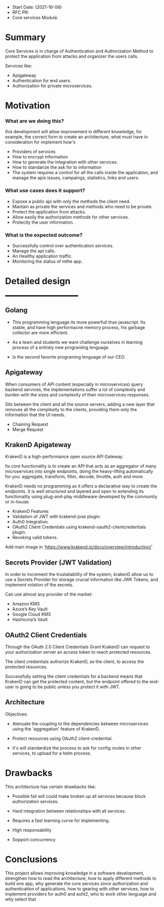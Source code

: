 * Start Date: (2021-16-06)
* RFC PR:
* Core services Module:

# Summary

Core Services is in charge of Authentication and Authorization Method to protect the application from attacks and organizer the users calls.

Services like:

- Apigateway
- Authentication for end users.
- Authorization for private microservices.

# Motivation

### What are we doing this?
this development will allow improvement in different knowledge, for example, the correct form to create an architecture, what must have in consideration for implement how's

* Providers of services
* How to encrypt information
* How to generate the integration with other services.
* How to standarize the ask for to information
* The system requires a control for all the calls inside the application, and manage the apis issues, campaings, statistics, links and users.

### What use cases does it support?

- Expose a public api with only the methods the client need.
- Mantain as private the services and methods who need to be private.
- Protect the application from attacks.
- Allow easily the authorization methods for other services.
- Protectly the user information.

### What is the expected outcome?

- Successfully control over authentication services.
- Manage the api calls.
- An Healthy application traffic.
- Monitoring the status of mthe app.

# Detailed design

▬▬▬▬▬▬▬▬▬▬▬▬▬▬▬▬▬

## Golang

- This programming lenguage its more powerfull than javascript. Its stable, and have high performacne memory process, his garbage collector are more efficient.

- As a team and students we want challenge ourselves in learning process of a entirely new programing lenguage.

- Is the second favorite programing lenguage of our CEO.

## Apigateway

When consumers of API content (especially in microservices) query backend services, the implementations suffer a lot of complexity and burden with the sizes and complexity of their microservices responses.

Sits between the client and all the source servers, adding a new layer that removes all the complexity to the clients, providing them only the information that the UI needs.

- Chaining Request
- Merge Request

## KrakenD Apigateway

KrakenD is a high-performance open source API Gateway.

Its core functionality is to create an API that acts as an aggregator of many microservices into single endpoints, doing the heavy-lifting automatically for you: aggregate, transform, filter, decode, throttle, auth and more.

KrakenD needs no programming as it offers a declarative way to create the endpoints. It is well structured and layered and open to extending its functionality using plug-and-play middleware developed by the community or in-house.

- KrakenD Features
- Validation of JWT with krakend-jose plugin.
- Auth0 Integration.
- OAuth2 Client Credentials using krakend-oauth2-clientcredentials plugin.
- Revoking valid tokens.

Add main image in 'https://www.krakend.io/docs/overview/introduction/'

## Secrets Provider (JWT Validation)

In order to increment the trustaliability of the system, krakenD allow us to use a Secrets Provider for storage crucial information like JWK Tokens, and implement rotation of the secrets.

Can use almost any provider of the market:
- Amazon KMS
- Azure’s Key Vault
- Google Cloud KMS
- Hashicorp’s Vault

## OAuth2 Client Credentials

Through the OAuth 2.0 Client Credentials Grant KrakenD can request to your authorization server an access token to reach protected resources.

The client credentials authorize KrakenD, as the client, to access the protected resources.

Successfully setting the client credentials for a backend means that KrakenD can get the protected content, but the endpoint offered to the end-user is going to be public unless you protect it with JWT.

## Architecture

Objectives:

- Atenuate the coupling to the dependencies between microservices using the 'aggregation' feature of KrakenD.

- Protect resources using OAuth2 client-credential.

- it's will standardize the process to ask for config routes in other services, to upload for a helm process.



# Drawbacks
This architecture has certain drawbacks like:

* Possible fail will could make broken up all services because block authorization services.

* Hard integration between relationships with all services.

* Requires a fast learning curve for implementing.

* High responsability

* Sopport concurrency

# Conclusions 

This project allows improving knowledge in a software development, strengthen how to read the architecture, how to apply different methods to build one app, why generate the core services since authorization and authentication of applications, how to gearing with other services, how to implement providers for auth0 and auht2, who to work other lenguage and why select that

